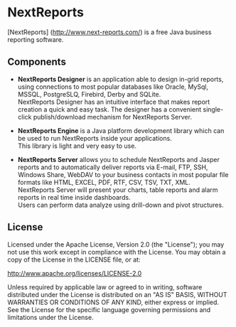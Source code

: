 NextReports
===================
[NextReports] (http://www.next-reports.com/) is a free Java business reporting software.

Components
-------------------
- **NextReports Designer** is an application able to design in-grid reports, using connections to most popular databases like Oracle, MySql, MSSQL, PostgreSLQ, Firebird, Derby and SQLite.  
NextReports Designer has an intuitive interface that makes report creation a quick and easy task. The designer has a convenient single-click publish/download mechanism for NextReports Server.

- **NextReports Engine** is a Java platform development library which can be used to run NextReports inside your applications.   
This library is light and very easy to use.

- **NextReports Server** allows you to schedule NextReports and Jasper reports and to automatically deliver reports via E-mail, FTP, SSH, Windows Share, WebDAV to your business contacts in most popular file formats like HTML, EXCEL, PDF, RTF, CSV, TSV, TXT, XML.   
NextReports Server will present your charts, table reports and alarm reports in real time inside dashboards.   
Users can perform data analyze using drill-down and pivot structures.

License
--------------
Licensed under the Apache License, Version 2.0 (the "License"); you may not use this work except in compliance with
the License. You may obtain a copy of the License in the LICENSE file, or at:
 
http://www.apache.org/licenses/LICENSE-2.0
 
Unless required by applicable law or agreed to in writing, software distributed under the License is distributed on
an "AS IS" BASIS, WITHOUT WARRANTIES OR CONDITIONS OF ANY KIND, either express or implied. See the License for the
specific language governing permissions and limitations under the License.
